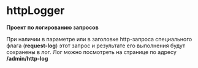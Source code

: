 # httpLogger
**Проект по логированию запросов**

При наличии в параметре или в заголовке http-запроса специального флага (**request-log**) этот запрос и результате его выполнения будут сохранены в лог.
Лог можно посмотреть на странице по адресу **/admin/http-log**
